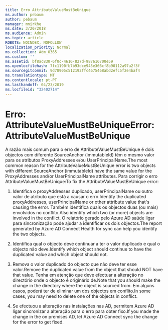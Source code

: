 ```yaml
---
title: Erro AttributeValueMustBeUnique
ms.author: pebaum
author: pebaum
manager: mnirkhe
ms.date: 3/20/2018
ms.audience: Admin
ms.topic: article
ROBOTS: NOINDEX, NOFOLLOW
localization_priority: Normal
ms.collection: Adm_O365
ms.custom: ''
ms.assetid: bf8ac830-6f0c-4616-827d-987616700e59
ms.openlocfilehash: 7fc1190fb7b93dce945e366cf8b90112a97a2f3f
ms.sourcegitcommit: 9d78905c512192ffc4675468abd2efc5f2e4baf4
ms.translationtype: MT
ms.contentlocale: pt-PT
ms.lasthandoff: 04/23/2019
ms.locfileid: "32402714"
---
```

# <a name="error-attributevaluemustbeunique"></a><span data-ttu-id="88043-102">Erro: AttributeValueMustBeUnique</span><span class="sxs-lookup"><span data-stu-id="88043-102">Error: AttributeValueMustBeUnique</span></span>

<span data-ttu-id="88043-103">A razão mais comum para o erro de AttributeValueMustBeUnique é dois objectos com diferente SourceAnchor (immutableId) têm o mesmo valor para os atributos ProxyAddresses e/ou UserPrincipalName.</span><span class="sxs-lookup"><span data-stu-id="88043-103">The most common reason for the AttributeValueMustBeUnique error is two objects with different SourceAnchor (immutableId) have the same value for the ProxyAddresses and/or UserPrincipalName attributes.</span></span> <span data-ttu-id="88043-104">Para corrigir o erro AttributeValueMustBeUnique:</span><span class="sxs-lookup"><span data-stu-id="88043-104">To fix the AttributeValueMustBeUnique error:</span></span>
  
1. <span data-ttu-id="88043-105">Identifica o proxyAddresses duplicado, userPrincipalName ou outro valor de atributo que está a causar o erro.</span><span class="sxs-lookup"><span data-stu-id="88043-105">Identify the duplicated proxyAddresses, userPrincipalName or other attribute value that's causing the error.</span></span> <span data-ttu-id="88043-106">Também identifica quais os objectos duas (ou mais) envolvidos no conflito.</span><span class="sxs-lookup"><span data-stu-id="88043-106">Also identify which two (or more) objects are involved in the conflict.</span></span> <span data-ttu-id="88043-107">O relatório gerado pelo Azure AD saúde ligar para sincronização pode ajudar a identificar os dois objectos.</span><span class="sxs-lookup"><span data-stu-id="88043-107">The report generated by Azure AD Connect Health for sync can help you identify the two objects.</span></span>
    
2. <span data-ttu-id="88043-108">Identifica qual o objecto deve continuar a ter o valor duplicado e qual o objecto não deve.</span><span class="sxs-lookup"><span data-stu-id="88043-108">Identify which object should continue to have the duplicated value and which object should not.</span></span>
    
3. <span data-ttu-id="88043-109">Remova o valor duplicado do objecto que não deve ter esse valor.</span><span class="sxs-lookup"><span data-stu-id="88043-109">Remove the duplicated value from the object that should NOT have that value.</span></span> <span data-ttu-id="88043-110">Tenha em atenção que deve efectuar a alteração no directório onde o objecto é originário de.</span><span class="sxs-lookup"><span data-stu-id="88043-110">Note that you should make the change in the directory where the object is sourced from.</span></span> <span data-ttu-id="88043-111">Em alguns casos, poderá ter de eliminar um dos objectos em conflito.</span><span class="sxs-lookup"><span data-stu-id="88043-111">In some cases, you may need to delete one of the objects in conflict.</span></span>
    
4. <span data-ttu-id="88043-112">Se efectuou a alteração nas instalações nas AD, permitem Azure AD ligar sincronizar a alteração para o erro para obter fixo.</span><span class="sxs-lookup"><span data-stu-id="88043-112">If you made the change in the on premises AD, let Azure AD Connect sync the change for the error to get fixed.</span></span>
    

